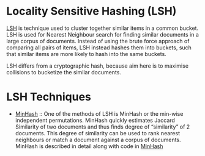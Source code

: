 # Locality Sensitive Hashing (LSH)
[LSH](https://en.wikipedia.org/wiki/Locality-sensitive_hashing) is technique used to cluster together similar items in a common bucket. LSH is used for Nearest Neighbour search for finding similar documents in a large corpus of documents. Instead of using the brute force approach of comparing all pairs of items, LSH instead hashes them into buckets, such that similar items are more likely to hash into the same buckets. 

LSH differs from a cryptographic hash, because aim here is to maximise collisions to bucketize the similar documents. 

# LSH Techniques
- [MinHash](https://github.com/RamanGupta16/LSH/tree/main/minhash) :: One of the methods of LSH is MinHash or the min-wise independent permutations. MinHash quickly estimates Jaccard Similarity of two documents and thus finds degree of “similarity” of 2 documents. This degree of similarity can be used to rank nearest neighbours or match a document against a corpus of documents. MinHash is described in detail along with code in [MinHash](https://github.com/RamanGupta16/LSH/tree/main/minhash)
